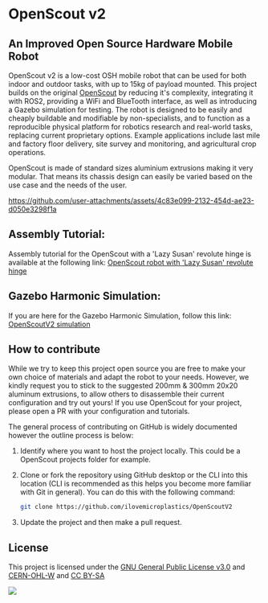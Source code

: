 # OpenScout v2

## An Improved Open Source Hardware Mobile Robot
OpenScout v2 is a low-cost OSH mobile robot that can be used for both indoor and outdoor tasks, with up to 15kg of payload mounted. This project builds on the original [OpenScout](https://zenodo.org/doi/10.5281/zenodo.10263675) by reducing it's complexity, integrating it with ROS2, providing a WiFi and BlueTooth interface, as well as introducing a Gazebo simulation for testing. The robot is designed to be easily and cheaply buildable and modifiable by non-specialists, and to function as a reproducible physical platform for robotics research and real-world tasks, replacing current proprietary options. Example applications include last mile and factory floor delivery, site survey and monitoring, and agricultural crop operations.

OpenScout is made of standard sizes aluminium extrusions making it very modular. That means its chassis design can easily be varied based on the use case and the needs of the user.

https://github.com/user-attachments/assets/4c83e099-2132-454d-ae23-d050e3298f1a

## Assembly Tutorial:
Assembly tutorial for the OpenScout with a 'Lazy Susan' revolute hinge is available at the following link:
[OpenScout robot with 'Lazy Susan' revolute hinge](Hardware/robot_with_lazy_susan_bearing/README.md)

## Gazebo Harmonic Simulation:
If you are here for the Gazebo Harmonic Simulation, follow this link:
[OpenScoutV2 simulation](./Software/simulation/README.md)

## How to contribute
While we try to keep this project open source you are free to make your own choice of materials and adapt the robot to your needs. However, we kindly request you to stick to the suggested 200mm & 300mm 20x20 aluminum extrusions, to allow others to disassemble their current configuration and try out yours! If you use OpenScout for your project, please open a PR with your configuration and tutorials. 

The general process of contributing on GitHub is widely documented however the outline process is below:

1. Identify where you want to host the project locally. This could be a OpenScout projects folder for example. 


1. Clone or fork the repository using GitHub desktop or the CLI into this location (CLI is recommended as this helps you become more familiar with Git in general). You can do this with the following command:

    ```bash
    git clone https://github.com/ilovemicroplastics/OpenScoutV2
    ```

1. Update the project and then make a pull request.

## License

This project is licensed under the [GNU General Public License v3.0](LICENSE) and [CERN-OHL-W](LICENCE) and [CC BY-SA](CC-BY-SA_LICENCE)

<p align="left" width="100%">
    <img src="Documentation/Images/oshw_cert_label.png">
</p>

